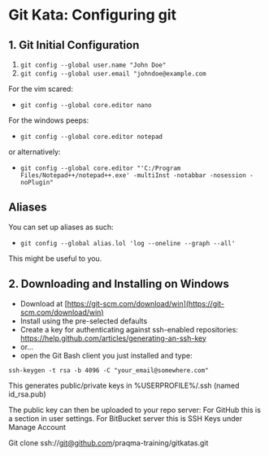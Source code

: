 # Git Kata: Configuring git


## 1. Git Initial Configuration
1. `git config --global user.name "John Doe"`
1. `git config --global user.email "johndoe@example.com`

For the vim scared:
- `git config --global core.editor nano`

For the windows peeps:
- `git config --global core.editor notepad`

or alternatively:

- `git config --global core.editor "'C:/Program Files/Notepad++/notepad++.exe' -multiInst -notabbar -nosession -noPlugin"`


## Aliases

You can set up aliases as such:
* `git config --global alias.lol 'log --oneline --graph --all'`

This might be useful to you.

## 2. Downloading and Installing on Windows

* Download at [https://git-scm.com/download/win](https://git-scm.com/download/win)
* Install using the pre-selected defaults
* Create a key for authenticating against ssh-enabled repositories:
https://help.github.com/articles/generating-an-ssh-key
* or...
* open the Git Bash client you just installed and type:

`ssh-keygen -t rsa -b 4096 -C "your_email@somewhere.com"`

This generates public/private keys in %USERPROFILE%/.ssh (named id_rsa.pub)

The public key can then be uploaded to your repo server:
For GitHub this is a section in user settings.
For BitBucket server this is SSH Keys under Manage Account

Git clone ssh://git@github.com/praqma-training/gitkatas.git
